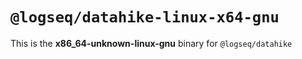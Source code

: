 # `@logseq/datahike-linux-x64-gnu`

This is the **x86_64-unknown-linux-gnu** binary for `@logseq/datahike`
